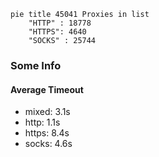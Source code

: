 
```mermaid
pie title 45041 Proxies in list
    "HTTP" : 18778
    "HTTPS": 4640
    "SOCKS" : 25744
```

### Some Info
#### Average Timeout

- mixed: 3.1s
- http: 1.1s
- https: 8.4s
- socks: 4.6s